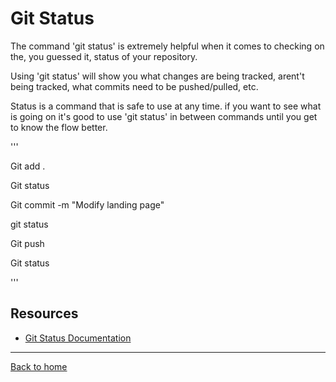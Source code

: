 # Git Status

The command 'git status' is extremely helpful when it comes to checking on the, you guessed it, status of your repository.

Using 'git status' will show you what changes are being tracked, arent't being tracked, what commits need to be pushed/pulled, etc.

Status is a command that is safe to use at any time. 
if you want to see what is going on it's good to use 'git status' in between commands until you get to know the flow better.

'''

Git add .

Git status

Git commit -m "Modify landing page"

git status

Git push

Git status

'''


## Resources

- [Git Status  Documentation](https:..git-scm.com/docs/git-status)

---

[Back to home](../README.md)